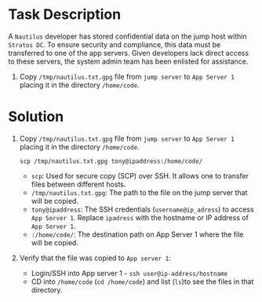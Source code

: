# Task Description
A `Nautilus` developer has stored confidential data on the jump host within `Stratos DC`. To ensure security and compliance, this data must be transferred to one of the app servers. Given developers lack direct access to these servers, the system admin team has been enlisted for assistance.

1. Copy `/tmp/nautilus.txt.gpg` file from `jump server` to `App Server 1` placing it in the directory `/home/code`.

# Solution
1. Copy `/tmp/nautilus.txt.gpg` file from `jump server` to `App Server 1` placing it in the directory `/home/code`.

    `scp /tmp/nautilus.txt.gpg tony@ipaddress:/home/code/`
    - `scp`: Used for secure copy (SCP) over SSH. It allows one to transfer files between different hosts.
    - `/tmp/nautilus.txt.gpg`: The path to the file on the jump server that will be copied.
    - `tony@ipaddress`: The SSH credentials (`username@ip_adress`) to access `App Server 1`. Replace `ipadress` with the hostname or IP address of `App Server 1`.
    - `:/home/code/`: The destination path on App Server 1 where the file will be copied.

2. Verify that the file was copied to `App server 1`:
    - Login/SSH into App server 1 - `ssh user@ip-address/hostname`
    - CD into `/home/code` (`cd /home/code`) and list (`ls`)to see the files in that directory.